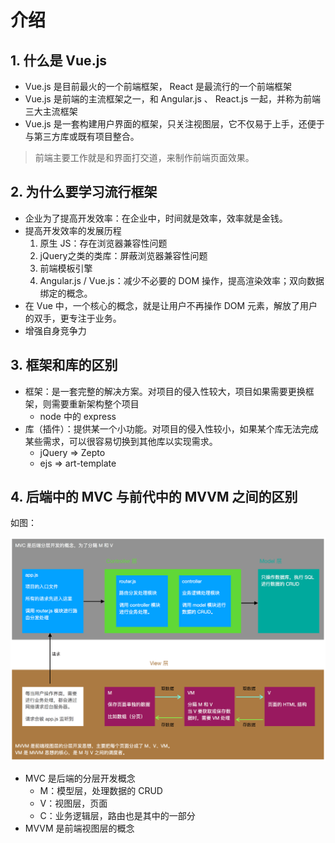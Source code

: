  # 介绍

## 1. 什么是 Vue.js

* Vue.js 是目前最火的一个前端框架， React 是最流行的一个前端框架
* Vue.js 是前端的主流框架之一，和 Angular.js 、 React.js 一起，并称为前端三大主流框架
* Vue.js 是一套构建用户界面的框架，只关注视图层，它不仅易于上手，还便于与第三方库或既有项目整合。
  
>前端主要工作就是和界面打交道，来制作前端页面效果。

## 2. 为什么要学习流行框架

* 企业为了提高开发效率：在企业中，时间就是效率，效率就是金钱。
* 提高开发效率的发展历程
  1. 原生 JS：存在浏览器兼容性问题 
  2. jQuery之类的类库：屏蔽浏览器兼容性问题 
  3. 前端模板引擎
  4. Angular.js / Vue.js：减少不必要的 DOM 操作，提高渲染效率；双向数据绑定的概念。
* 在 Vue 中，一个核心的概念，就是让用户不再操作 DOM 元素，解放了用户的双手，更专注于业务。
* 增强自身竞争力

## 3. 框架和库的区别

* 框架：是一套完整的解决方案。对项目的侵入性较大，项目如果需要更换框架，则需要重新架构整个项目
    *  node 中的 express
* 库（插件）：提供某一个小功能。对项目的侵入性较小，如果某个库无法完成某些需求，可以很容易切换到其他库以实现需求。
    * jQuery => Zepto
    * ejs => art-template

## 4. 后端中的 MVC 与前代中的 MVVM 之间的区别

如图：

![./images/1.1.png](./images/1.1.png)

* MVC 是后端的分层开发概念
    * M：模型层，处理数据的 CRUD
    * V：视图层，页面
    * C：业务逻辑层，路由也是其中的一部分
* MVVM 是前端视图层的概念
